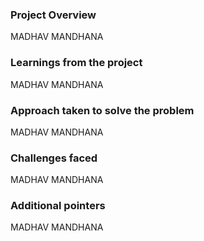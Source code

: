 ### Project Overview

 MADHAV MANDHANA


### Learnings from the project

 MADHAV MANDHANA


### Approach taken to solve the problem

 MADHAV MANDHANA


### Challenges faced

 MADHAV MANDHANA


### Additional pointers

 MADHAV MANDHANA


